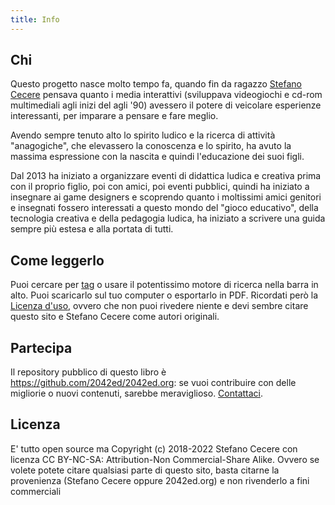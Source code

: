```yaml
---
title: Info
---
```

## Chi
Questo progetto nasce molto tempo fa, quando fin da ragazzo [Stefano Cecere](https://cecere.xyz) pensava quanto i media interattivi (sviluppava videogiochi e cd-rom multimediali agli inizi del agli '90) avessero il potere di veicolare esperienze interessanti, per imparare a pensare e fare meglio.  

Avendo sempre tenuto alto lo spirito ludico e la ricerca di attività "anagogiche", che elevassero la conoscenza e lo spirito, ha avuto la massima espressione con la nascita e quindi l'educazione dei suoi figli.

Dal 2013 ha iniziato a organizzare eventi di didattica ludica e creativa prima con il proprio figlio, poi con amici, poi eventi pubblici, quindi ha iniziato a insegnare ai game designers e scoprendo quanto i moltissimi amici genitori e insegnati fossero interessati a questo mondo del "gioco educativo", della tecnologia creativa e della pedagogia ludica, ha iniziato a scrivere una guida sempre più estesa e alla portata di tutti.

## Come leggerlo
Puoi cercare per [tag](../played/tags.md) o usare il potentissimo motore di ricerca nella barra in alto. Puoi scaricarlo sul tuo computer o esportarlo in PDF. Ricordati però la [Licenza d'uso](#Licenza), ovvero che non puoi rivedere niente e devi sembre citare questo sito e Stefano Cecere come autori originali.

## Partecipa
Il repository pubblico di questo libro è <https://github.com/2042ed/2042ed.org>: se vuoi contribuire con delle migliorie o nuovi contenuti, sarebbe meraviglioso. [Contattaci](contact.md).

## Licenza
E' tutto open source ma Copyright (c) 2018-2022 Stefano Cecere con licenza
CC BY-NC-SA: Attribution-Non Commercial-Share Alike.
Ovvero se volete potete citare qualsiasi parte di questo sito, basta citarne la provenienza (Stefano Cecere oppure 2042ed.org) e non rivenderlo a fini commerciali
